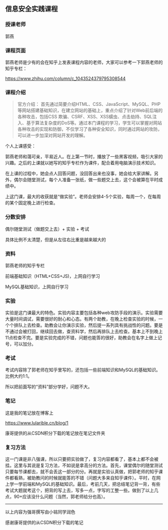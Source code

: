 ## 信息安全实践课程

### 授课老师

郭燕



### 课程页面

郭燕老师是少有的会在知乎上发表课程内容的老师，大家可以参考一下郭燕老师的知乎专栏：

https://www.zhihu.com/column/c_1043524379795308544



### 课程介绍

> 官方介绍： 首先通过简要介绍HTML、CSS、JavaScript、MySQL、PHP等网站搭建基础知识，在建立网站的基础上，重点介绍了针对Web前后端的各种攻击，包括CSS 欺骗、CSRF、XSS、XSS蠕虫、点击劫持、SQL注入、基于算法复杂度的DoS等。通过本门课程的学习，学生可以掌握对网站各种攻击的实现和防御，不仅学习了各种安全知识，同时通过网站的攻防，可以进一步加深对网站开发的理解。

个人上课感受：

郭燕老师和蔼可亲，平易近人。在上第一节时，播放了一些黑客视频，吸引大家的兴趣。之后的上课就以她写的知乎专栏作为课件，配合着用电脑演示技术知识。

在上课的过程中，她会点人回答问题，没回答出来也没事，她会给大家讲解。另外，偶尔会随堂测试，每个人准备一张纸，做一些题交上去，这个会被算在平时成绩中。

上这门课，最大的收获就是“做实验”。老师会安排4-5个实验，每周一个，在每周的某个固定晚上进行检查。



### 分数安排

偶尔随堂测试（做题交上去）+ 实验 + 考试

具体比例不太清楚，但是从左往右比重是越来越大的



### 资料

郭燕老师的知乎专栏

前端基础知识（HTML+CSS+JS)，上网自行学习

MySQL基础知识，上网自行学习



### 实验

实验是这门课最大的特色。实验内容主要包括各种web攻防手段的演示。实验需要大量时间调试，需要很好的耐心和心态。有两个助教，在晚上检查实验的时候，一个个排队上去检查。助教会让你演示实验，然后提一系列具有挑战性的问题。要是不通过会被打回，继续回去做，查资料学，然后再排队上去检查。基本上不到晚上11点检查不完。要是实验完成的不错，问题也能答的很好，助教会在名字上做上记号，可以加分。



### 考试

考试内容除了郭老师在知乎里写的，还包括一些前端知识和MySQL的基础知识。比例大约1:1。

所以把前面写的“资料”部分学好，问题不大。



### 笔记

这是我的笔记放在博客上

https://www.lularible.cn/blog/1

康哥提供的从CSDN积分下载的笔记放在笔记文件夹



### 复习方法

这一门课是非八强课，所以只要把实验做了，复习内容都看了，基本上都不会被挂。这里与其说是复习方法，不如说是拿高分的方法。首先，课堂偶尔的随堂测试只要每节课都去，就不会丢这一部分的分。再就是实验认真做，把郭老师的知乎课件都看熟，被助教问的时候就能答的不错（问题大多来自知乎课件）。平时，在网上学一学前端和MySQL的基础知识。最后，考前几天，把总结笔记背一背，有些考试大题就考这个，把背的写上去，写多一点，字写的工整一些。做到了以上几点，90+应该没什么问题（当然，郭老师给分也高）。

------

以上内容为强哥撰写由小铭同学润色

感谢康哥提供的从CSDN积分下载的笔记